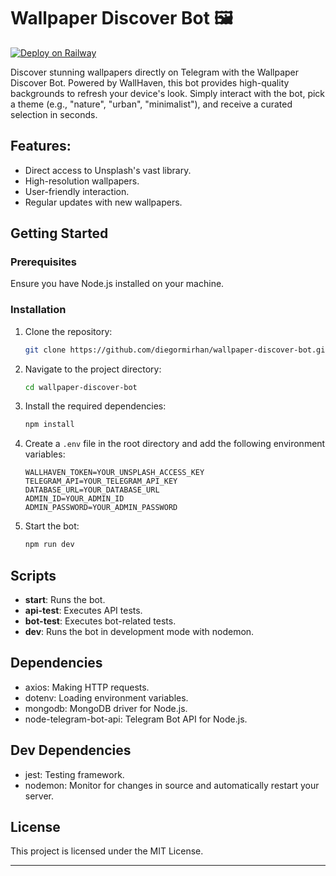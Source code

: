 # Wallpaper Discover Bot 🖼️
[![Deploy on Railway](https://railway.app/button.svg)](https://railway.app/template/bGxhLT?referralCode=XK46yN)

Discover stunning wallpapers directly on Telegram with the Wallpaper Discover Bot. Powered by WallHaven, this bot provides high-quality backgrounds to refresh your device's look. Simply interact with the bot, pick a theme (e.g., "nature", "urban", "minimalist"), and receive a curated selection in seconds.

## Features:
- Direct access to Unsplash's vast library.
- High-resolution wallpapers.
- User-friendly interaction.
- Regular updates with new wallpapers.

## Getting Started

### Prerequisites

Ensure you have Node.js installed on your machine.

### Installation

1. Clone the repository:
   ```bash
   git clone https://github.com/diegormirhan/wallpaper-discover-bot.git
   ```

2. Navigate to the project directory:
   ```bash
   cd wallpaper-discover-bot
   ```

3. Install the required dependencies:
   ```bash
   npm install
   ```

4. Create a `.env` file in the root directory and add the following environment variables:
   ```
   WALLHAVEN_TOKEN=YOUR_UNSPLASH_ACCESS_KEY
   TELEGRAM_API=YOUR_TELEGRAM_API_KEY
   DATABASE_URL=YOUR_DATABASE_URL
   ADMIN_ID=YOUR_ADMIN_ID
   ADMIN_PASSWORD=YOUR_ADMIN_PASSWORD
   ```

5. Start the bot:
   ```bash
   npm run dev
   ```

## Scripts

- **start**: Runs the bot.
- **api-test**: Executes API tests.
- **bot-test**: Executes bot-related tests.
- **dev**: Runs the bot in development mode with nodemon.

## Dependencies

- axios: Making HTTP requests.
- dotenv: Loading environment variables.
- mongodb: MongoDB driver for Node.js.
- node-telegram-bot-api: Telegram Bot API for Node.js.

## Dev Dependencies

- jest: Testing framework.
- nodemon: Monitor for changes in source and automatically restart your server.

## License

This project is licensed under the MIT License.

---
